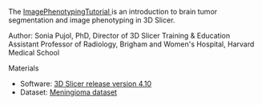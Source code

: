 
  
The <a href="http://spujol.github.io/ImagePhenotypingTutorial/ImagePhenotypingTutorial_SoniaPujol.pdf" target="_blank"> ImagePhenotypingTutorial </a> is an introduction to brain tumor segmentation and image phenotyping in 3D Slicer.


Author: Sonia Pujol, PhD, Director of 3D Slicer Training & Education 
Assistant Professor of Radiology, Brigham and Women's Hospital, Harvard Medical School

Materials
* Software: [3D Slicer release version 4.10](https://download.slicer.org/)
* Dataset: [Meningioma dataset](https://spujol.github/io/ImagePhenotypingTutorial/Meningioma.nrrd)




  
